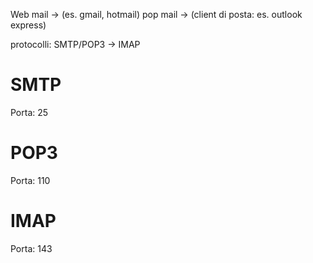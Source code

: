 Web mail -> (es. gmail, hotmail)
pop mail -> (client di posta: es. outlook express)

protocolli: SMTP/POP3 -> IMAP

# SMTP
Porta: 25

# POP3
Porta: 110

# IMAP
Porta: 143